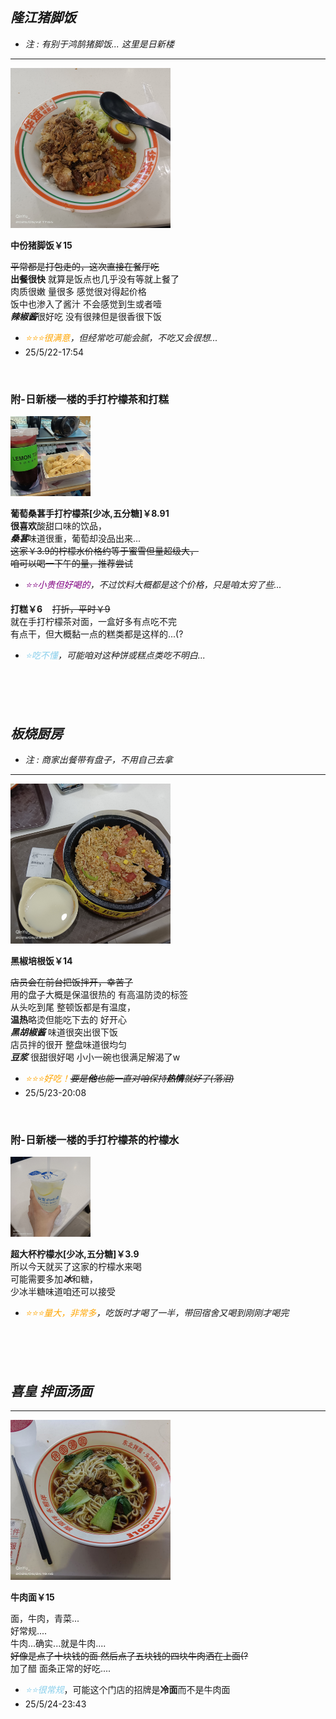 ## *隆江猪脚饭*      
* *注 : 有别于鸿鹄猪脚饭... 这里是日新楼*    
---       

<img src="./img/0_猪脚饭.jpg" style="width:256px">    

**中份猪脚饭￥15**    

~~平常都是打包走的，这次直接在餐厅吃~~     
**出餐很快** 就算是饭点也几乎没有等就上餐了    
肉质很嫩 量很多 感觉很对得起价格   
饭中也渗入了酱汁 不会感觉到生或者噎    
***辣椒酱***很好吃 没有很辣但是很香很下饭    
* *<span style="color:orange">⭐⭐⭐很满意</span>，但经常吃可能会腻，不吃又会很想...*    
* 25/5/22-17:54     

<br>    

### 附-日新楼一楼的手打柠檬茶和打糕    

<img src="./img/0_1_柠檬茶和打糕.jpg" style="width:128px">

**葡萄桑葚手打柠檬茶[少冰,五分糖]￥8.91**    
**很喜欢**酸甜口味的饮品，     
***桑葚***味道很重，葡萄却没品出来...    
~~这家￥3.9的柠檬水价格约等于蜜雪但量超级大，~~    
~~咱可以喝一下午的量，推荐尝试~~    
* *<span style="color:purple">⭐⭐小贵但好喝的</span>，不过饮料大概都是这个价格，只是咱太穷了些...*    

**打糕￥6**&nbsp;&nbsp;&nbsp;&nbsp;~~打折，平时￥9~~    
就在手打柠檬茶对面，一盒好多有点吃不完    
有点干，但大概黏一点的糕类都是这样的...(?    
* *<span style="color:skyblue">⭐吃不懂</span>，可能咱对这种饼或糕点类吃不明白...*

<br><br><br>

## *板烧厨房*     
* *注 : 商家出餐带有盘子，不用自己去拿*
---    

<img src="./img/1_黑椒培根饭.jpg" style="width:256px">

**黑椒培根饭￥14**     

~~店员会在前台把饭拌开，幸苦了~~  
用的盘子大概是保温很热的 有高温防烫的标签    
从头吃到尾 整顿饭都是有温度，    
**温热**略烫但能吃下去的 好开心     
***黑胡椒酱*** 味道很突出很下饭       
店员拌的很开 整盘味道很均匀       
***豆浆*** 很甜很好喝 小小一碗也很满足解渴了w
* *<span style="color:orange">⭐⭐⭐好吃！</span>~~要是**他**也能一直对咱保持**热情**就好了(落泪)~~*    
* 25/5/23-20:08   

<br>    

### 附-日新楼一楼的手打柠檬茶的柠檬水    

<img src="./img/1_1_柠檬水.jpg" style="width:128px">

**超大杯柠檬水[少冰,五分糖]￥3.9**    
所以今天就买了这家的柠檬水来喝    
可能需要多加***冰***和糖，     
少冰半糖味道咱还可以接受
* *<span style="color:orange">⭐⭐⭐量大，非常多</span>，吃饭时才喝了一半，带回宿舍又喝到刚刚才喝完*    

<br><br><br>

## *喜皇 拌面汤面*     
---    

<img src="./img/2_牛肉面.jpg" style="width:256px">

**牛肉面￥15**     

面，牛肉，青菜...   
好常规....    
牛肉...确实...就是牛肉....    
~~好像是点了十块钱的面 然后点了五块钱的四块牛肉洒在上面(?~~     
加了醋 面条正常的好吃....     
* *<span style="color:skyblue">⭐⭐很常规</span>*，可能这个门店的招牌是**冷面**而不是牛肉面    
* 25/5/24-23:43   

<br>    
